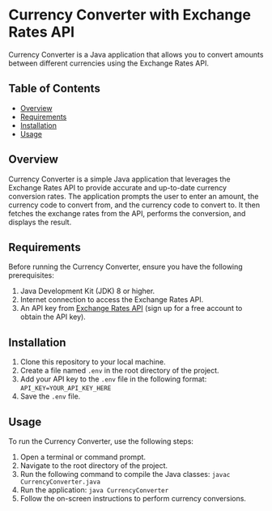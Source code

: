 # Currency Converter with Exchange Rates API

Currency Converter is a Java application that allows you to convert amounts between different currencies using the Exchange Rates API.

## Table of Contents
- [Overview](#overview)
- [Requirements](#requirements)
- [Installation](#installation)
- [Usage](#usage)

## Overview

Currency Converter is a simple Java application that leverages the Exchange Rates API to provide accurate and up-to-date currency conversion rates. The application prompts the user to enter an amount, the currency code to convert from, and the currency code to convert to. It then fetches the exchange rates from the API, performs the conversion, and displays the result.

## Requirements

Before running the Currency Converter, ensure you have the following prerequisites:

1. Java Development Kit (JDK) 8 or higher.
2. Internet connection to access the Exchange Rates API.
3. An API key from [Exchange Rates API](https://exchangeratesapi.io/) (sign up for a free account to obtain the API key).

## Installation

1. Clone this repository to your local machine.
2. Create a file named `.env` in the root directory of the project.
3. Add your API key to the `.env` file in the following format: ```API_KEY=YOUR_API_KEY_HERE```
4. Save the `.env` file.

## Usage

To run the Currency Converter, use the following steps:

1. Open a terminal or command prompt.
2. Navigate to the root directory of the project.
3. Run the following command to compile the Java classes: ```javac CurrencyConverter.java```
4. Run the application: ```java CurrencyConverter```
5. Follow the on-screen instructions to perform currency conversions.